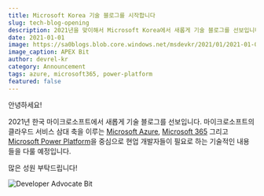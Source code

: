 ```yaml
---
title: Microsoft Korea 기술 블로그를 시작합니다
slug: tech-blog-opening
description: 2021년을 맞이해서 Microsoft Korea에서 새롭게 기술 블로그를 선보입니다
date: 2021-01-01
image: https://sa0blogs.blob.core.windows.net/msdevkr/2021/01/2021-01-01-tech-blog-opening-00.png
image_caption: APEX Bit
author: devrel-kr
category: Announcement
tags: azure, microsoft365, power-platform
featured: false
---
```


안녕하세요!

2021년 한국 마이크로소프트에서 새롭게 기술 블로그를 선보입니다. 마이크로소프트의 클라우드 서비스 삼대 축을 이루는 [Microsoft Azure][ms azure], [Microsoft 365][ms 365] 그리고 [Microsoft Power Platform][ms pwpf]을 중심으로 현업 개발자들이 필요로 하는 기술적인 내용들을 다룰 예정입니다.

많은 성원 부탁드립니다!

![Developer Advocate Bit][image-01]


[image-01]: https://sa0blogs.blob.core.windows.net/msdevkr/2021/01/2021-01-01-tech-blog-opening-01.png

[ms azure]: https://azure.microsoft.com/ko-kr/
[ms 365]: https://www.microsoft.com/ko-kr/microsoft-365
[ms pwpf]: https://powerplatform.microsoft.com/ko-kr/
